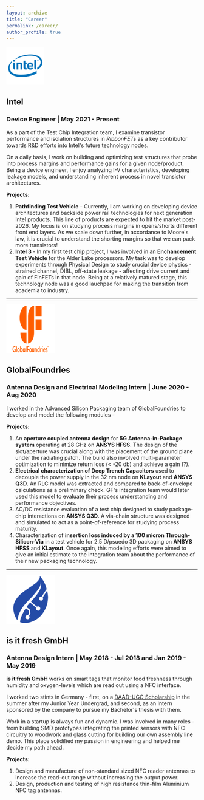 ```yaml
---
layout: archive
title: "Career"
permalink: /career/
author_profile: true
---
```


<img src="/images/intel.png" alt="image" width="100" height="100">

## Intel
### Device Engineer | May 2021 - Present 

As a part of the Test Chip Integration team, I examine transistor performance and isolation structures in _RibbonFETs_ as a key contributor towards R&D efforts into Intel's future technology nodes. 

On a daily basis, I work on building and optimizing test structures that probe into process margins and performance gains for a given node/product. Being a device engineer, I enjoy analyzing I-V characteristics, developing leakage models, and understanding inherent process in novel transistor architectures.

**Projects**:
1. **Pathfinding Test Vehicle** - Currently, I am working on developing device architectures and backside power rail technologies for next generation Intel products. This line of products are expected to hit the market post-2026. My focus is on studying process margins in opens/shorts different front end layers. As we scale down further, in accordance to Moore's law, it is crucial to understand the shorting margins so that we can pack more transistors!
2. **Intel 3** - In my first test chip project, I was involved in an **Enchancement Test Vehicle** for the Alder Lake processors. My task was to develop experiments through Physical Design to study crucial device physics - strained channel, DIBL, off-state leakage - affecting drive current and gain of FinFETs in that node. Being at a relatively matured stage, this technology node was a good lauchpad for making the transition from academia to industry.

-----
![GF logo](/images/GlobalFoundries-New-Logo.png)
## GlobalFoundries
### Antenna Design and Electrical Modeling Intern | June 2020 - Aug 2020

I worked in the Advanced Silicon Packaging team of GlobalFoundries to develop and model the following modules -

**Projects:**
1. An **aperture coupled antenna design** for **5G Antenna-in-Package system** operating at 28 GHz on **ANSYS HFSS**. The design of the slot/aperture was crucial along with the placement of the ground plane under the radiating patch. The build also involved multi-parameter optimization to minimize return loss (< -20 db) and achieve a gain (?). 
2. **Electrical characterization of Deep Trench Capacitors** used to decouple the power supply in the 32 nm node on **KLayout** and **ANSYS Q3D**. An RLC model was extracted and compared to back-of-envelope calculations as a preliminary check. GF's integration team would later used this model to evaluate their process understanding and performance objectives.
3. AC/DC resistance evaluation of a test chip designed to study package-chip interactions on **ANSYS Q3D**. A via-chain structure was designed and simulated to act as a point-of-reference for studying process maturity.
4. Characterization of **insertion loss induced by a 100 micron Through-Silicon-Via** in a test vehicle for 2.5 D/psuedo 3D packaging on **ANSYS HFSS** and **KLayout**. Once again, this modeling efforts were aimed to give an initial estimate to the integration team about the performance of their new packaging technology.

-----

![isitfresh logo](/images/isitfresh.png)
## is it fresh GmbH
### Antenna Design Intern | May 2018 - Jul 2018 and Jan 2019 - May 2019

**is it fresh GmbH** works on smart tags that monitor food freshness through humidity and oxygen-levels which are read out using a NFC interface.

I worked two stints in Germany - first, on a [DAAD-UGC Scholarship](https://www.daad.in/en/2021/06/30/daad-ugc-project-based-personnel-exchange-programme-ppp-2021/) in the summer after my Junior Year Undergrad, and second, as an Intern sponsored by the company to pursue my Bachelor's thesis with them.

Work in a startup is always fun and dynamic. I was involved in many roles - from building SMD prototypes integrating the printed sensors with NFC circuitry to woodwork and glass cutting for building our own assembly line demo. This place solidified my passion in engineering and helped me decide my path ahead. 

**Projects:**
1. Design and manufacture of non-standard sized NFC reader antennas to increase the read-out range without increasing the output power.
2. Design, production and testing of high resistance thin-film Aluminium NFC tag antennas.

<!---
{% if author.googlescholar %}
  You can also find my articles on <u><a href="{{author.googlescholar}}">my Google Scholar profile</a>.</u>
{% endif %}

{% include base_path %}

{% for post in site.publications reversed %}
  {% include archive-single.html %}
{% endfor %}
--->
